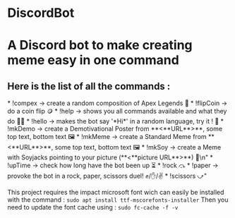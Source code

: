 # DiscordBot
<h1>A Discord bot to make creating meme easy in one command</h1>
<h2>Here is the list of all the commands :</h2>
* !compex   →   create a random composition of Apex Legends 🔮
* !flipCoin →   do a coin flip 🪙
* !help     →   shows you all commands available and what they do 👨‍🏫
* !hello    →   makes the bot say '*Hi*' in a random language, try it ! 💬
* !mkDemo   →   create a Demotivational Poster from **<**URL**>**, some top text, bottom text 🖼
* !mkMeme   →   create a Standard Meme from **<**URL**>**, some top text, bottom text 🖼
* !mkSoy    →   create a Meme with Soyjacks pointing to your picture (**<**picture URL**>**) 🍶\n"
* !upTime   →   check how long have the bot been up ⏳
* !rock     ⤼
* !paper    →   provoke the bot in a rock, paper, scissors duel! ✊/✋/✌
* !scissors ⤻"

This project requires the impact microsoft font wich can easily be installed with the command :
`sudo apt install ttf-mscorefonts-installer`
Then you need to update the font cache using :
`sudo fc-cache -f -v`
